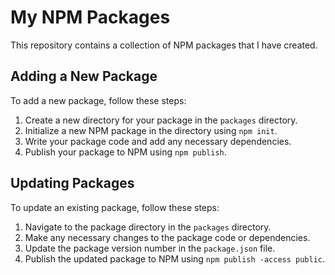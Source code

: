 # My NPM Packages

This repository contains a collection of NPM packages that I have created.

## Adding a New Package

To add a new package, follow these steps:

1. Create a new directory for your package in the `packages` directory.
2. Initialize a new NPM package in the directory using `npm init`.
3. Write your package code and add any necessary dependencies.
4. Publish your package to NPM using `npm publish`.

## Updating Packages

To update an existing package, follow these steps:

1. Navigate to the package directory in the `packages` directory.
2. Make any necessary changes to the package code or dependencies.
3. Update the package version number in the `package.json` file.
4. Publish the updated package to NPM using `npm publish -access public`.

